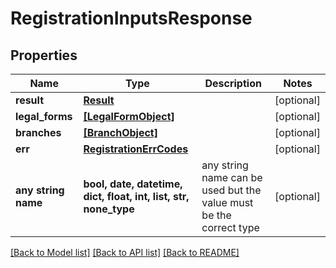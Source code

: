 # RegistrationInputsResponse


## Properties
Name | Type | Description | Notes
------------ | ------------- | ------------- | -------------
**result** | [**Result**](Result.md) |  | [optional] 
**legal_forms** | [**[LegalFormObject]**](LegalFormObject.md) |  | [optional] 
**branches** | [**[BranchObject]**](BranchObject.md) |  | [optional] 
**err** | [**RegistrationErrCodes**](RegistrationErrCodes.md) |  | [optional] 
**any string name** | **bool, date, datetime, dict, float, int, list, str, none_type** | any string name can be used but the value must be the correct type | [optional]

[[Back to Model list]](../README.md#documentation-for-models) [[Back to API list]](../README.md#documentation-for-api-endpoints) [[Back to README]](../README.md)


